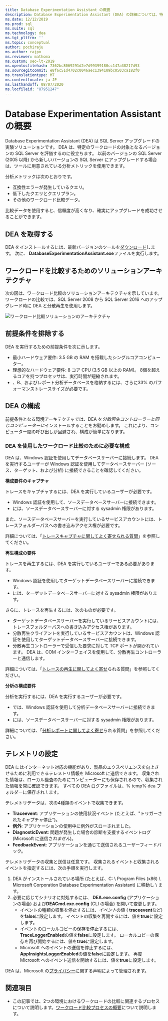 ```yaml
---
title: Database Experimentation Assistant の概要
description: Database Experimentation Assistant (DEA) の詳細については、特定のワークロードの対象となるバージョンの SQL Server を評価する方法などを参照してください。
ms.date: 12/12/2019
ms.prod: sql
ms.suite: sql
ms.technology: dea
ms.tgt_pltfrm: ''
ms.topic: conceptual
author: pochiraju
ms.author: rajpo
ms.reviewer: mathoma
ms.custom: seo-lt-2019
ms.openlocfilehash: 7362bc8069291d2e7d99399180cc147a38217d93
ms.sourcegitcommit: e8f6c51d4702c0046aec1394109bc0503ca182f0
ms.translationtype: MT
ms.contentlocale: ja-JP
ms.lasthandoff: 08/07/2020
ms.locfileid: "87951247"
---
```

# <a name="overview-of-database-experimentation-assistant"></a>Database Experimentation Assistant の概要

Database Experimentation Assistant (DEA) は SQL Server アップグレードの実験ソリューションです。 DEA は、特定のワークロードの対象となるバージョンの SQL Server を評価するのに役立ちます。 以前のバージョンの SQL Server (2005 以降) から新しいバージョンの SQL Server にアップグレードする場合は、ツールに用意されている分析メトリックを使用できます。

分析メトリックは次のとおりです。

- 互換性エラーが発生しているクエリ。
- 低下したクエリとクエリプラン。
- その他のワークロード比較データ。

比較データを使用すると、信頼度が高くなり、確実にアップグレードを成功させることができます。

## <a name="get-dea"></a>DEA を取得する

DEA をインストールするには、最新バージョンのツールを[ダウンロード](https://www.microsoft.com/download/details.aspx?id=54090)します。 次に、 **DatabaseExperimentationAssistant.exe**ファイルを実行します。

## <a name="solution-architecture-for-comparing-workloads"></a>ワークロードを比較するためのソリューションアーキテクチャ

次の図は、ワークロード比較のソリューションアーキテクチャを示しています。 ワークロードの比較では、SQL Server 2008 から SQL Server 2016 へのアップグレード時に DEA と分散再生を使用します。

![ワークロード比較ソリューションのアーキテクチャ](./media/database-experimentation-assistant-overview/dea-overview-compare-solution-architecture.png)

## <a name="dea-prerequisites"></a>前提条件を排除する

DEA を実行するための前提条件を次に示します。

- 最小ハードウェア要件: 3.5 GB の RAM を搭載したシングルコアコンピューター。
- 理想的なハードウェア要件: 8 コア CPU (3.5 GB 以上の RAM)。 8個を超えるコアを持つプロセッサは、実行時間が短縮されます。
- 、B、およびレポート分析データベースを格納するには、さらに33% のパフォーマンストレースサイズが必要です。

## <a name="configure-dea"></a>DEA の構成

前提条件となる環境アーキテクチャでは、DEA を*分散再生コントローラーと同じコンピューターに*インストールすることをお勧めします。 これにより、コンピューター間の呼び出しが回避され、構成が簡単になります。

### <a name="required-configuration-for-workload-comparison-using-dea"></a>DEA を使用したワークロード比較のために必要な構成

DEA は、Windows 認証を使用してデータベースサーバーに接続します。 DEA を実行するユーザーが Windows 認証を使用してデータベースサーバー (ソース、ターゲット、および分析) に接続できることを確認してください。

**構成要件のキャプチャ**

トレースをキャプチャするには、DEA を実行しているユーザーが必要です。

- Windows 認証を使用して、ソースデータベースサーバーに接続できます。
- には、ソースデータベースサーバーに対する sysadmin 権限があります。

また、ソースデータベースサーバーを実行しているサービスアカウントには、トレースフォルダーパスへの書き込みアクセス権が必要です。

詳細については、「[トレースキャプチャに関してよく寄せられる質問](database-experimentation-assistant-capture-trace.md#frequently-asked-questions-about-trace-capture)」を参照してください。

**再生構成の要件**

トレースを再生するには、DEA を実行しているユーザーである必要があります。

- Windows 認証を使用してターゲットデータベースサーバーに接続できます。
- には、ターゲットデータベースサーバーに対する sysadmin 権限があります。

さらに、トレースを再生するには、次のものが必要です。

- ターゲットデータベースサーバーを実行しているサービスアカウントには、トレースフォルダーパスへの書き込みアクセス権があります。
- 分散再生クライアントを実行しているサービスアカウントは、Windows 認証を使用してターゲットデータベースサーバーに接続できます。
- 分散再生コントローラーで受信した要求に対して TCP ポートが開かれています。 DEA は、COM インターフェイスを使用して、分散再生コントローラーと通信します。

詳細については、「[トレースの再生に関してよく寄せ](database-experimentation-assistant-replay-trace.md#frequently-asked-questions-about-trace-replay)られる質問」を参照してください。

**分析の構成要件**

分析を実行するには、DEA を実行するユーザーが必要です。

- では、Windows 認証を使用して分析データベースサーバーに接続できます。
- には、ソースデータベースサーバーに対する sysadmin 権限があります。

詳細については、「[分析レポートに関してよく寄せ](database-experimentation-assistant-create-report.md#frequently-asked-questions-about-analysis-reports)られる質問」を参照してください。

## <a name="set-up-telemetry"></a>テレメトリの設定

DEA にはインターネット対応の機能があり、製品のエクスペリエンスを向上させるために利用できるテレメトリ情報を Microsoft に送信できます。 収集された情報は、ローカル監査のためにコンピューターにも保存されるので、収集された情報を常に確認できます。 すべての DEA ログファイルは、% temp% dea フォルダーに保存され \\ ます。

テレメトリデータは、次の4種類のイベントで収集できます。

- **Traceevent**: アプリケーションの使用状況イベント (たとえば、"トリガーされたキャプチャ停止")。
- **例外**: アプリケーションの使用中に例外がスローされました。
- **DiagnosticEvent**: 問題が発生した場合の診断を支援するイベントログ (Microsoft に送信さ*れません*)。
- **FeedbackEvent**: アプリケーションを通じて送信されるユーザーフィードバック。

テレメトリデータの収集と送信は任意です。 収集されるイベントと収集されるイベントを指定するには、次の手順を実行します。

1. DEA がインストールされている場所 (たとえば、C: \\ Program Files (x86) \\ Microsoft Corporation Database Experimentation Assistant) に移動し \\ ます。
2. 必要に応じてシナリオに対処するには、 **DEA.exe.config** (アプリケーションの場合) および**DEACmd.exe.config** (CLI の場合) を開いて変更します。
    - イベントの種類の収集を停止するには、*イベント*の値 ( **traceevent**など) を**false**に設定します。 イベントの収集を再開するには、値を**true**に設定します。
    - イベントのローカルコピーの保存を停止するには、 **TraceLoggerEnabled**の値を**false**に設定します。 ローカルコピーの保存を再び開始するには、値を**true**に設定します。
    - Microsoft へのイベントの送信を停止するには、 **AppInsightsLoggerEnabled**の値を**false**に設定します。 再度 Microsoft へのイベント送信を開始するには、値を**true**に設定します。

DEA は、Microsoft の[プライバシー](https://aka.ms/dea-privacy)に関する声明によって管理されます。

## <a name="see-also"></a>関連項目

- この記事では、2つの環境におけるワークロードの比較に関連するプロセスについて説明します。[ワークロード比較プロセスの概要](database-experimentation-assistant-get-started.md)について説明します。
